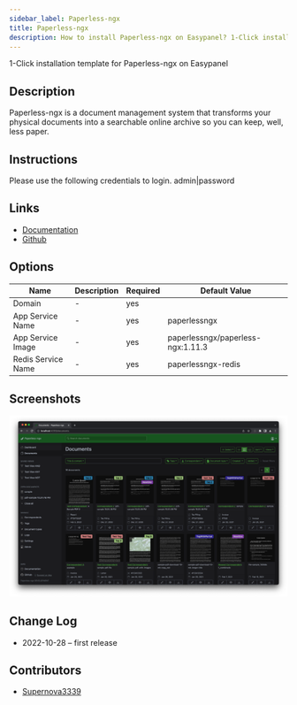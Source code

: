 ```yaml
---
sidebar_label: Paperless-ngx
title: Paperless-ngx
description: How to install Paperless-ngx on Easypanel? 1-Click installation template for Paperless-ngx on Easypanel
---
```


<!-- generated -->

1-Click installation template for Paperless-ngx on Easypanel

## Description

Paperless-ngx is a document management system that transforms your physical documents into a searchable online archive so you can keep, well, less paper.

## Instructions

Please use the following credentials to login. admin|password

## Links

- [Documentation](https://paperless-ngx.readthedocs.io/en/latest/)
- [Github](https://github.com/paperless-ngx/paperless-ngx)

## Options

Name | Description | Required | Default Value
-|-|-|-
Domain | - | yes | 
App Service Name | - | yes | paperlessngx
App Service Image | - | yes | paperlessngx/paperless-ngx:1.11.3
Redis Service Name | - | yes | paperlessngx-redis

## Screenshots

![Paperless-ngx Screenshot](./assets/screenshot.png)

## Change Log

- 2022-10-28 – first release

## Contributors

- [Supernova3339](https://github.com/Supernova3339)
